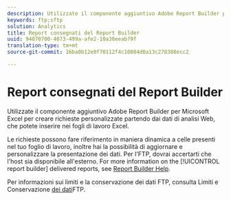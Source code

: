 ```yaml
---
description: Utilizzate il componente aggiuntivo Adobe Report Builder per Microsoft Excel per creare richieste personalizzate partendo dai dati di analisi Web, che potete inserire nei fogli di lavoro Excel.
keywords: ftp;sftp
solution: Analytics
title: Report consegnati del Report Builder
uuid: 94070700-4073-499a-afe2-10a30eeab79f
translation-type: tm+mt
source-git-commit: 16ba0b12e0f70112f4c10804d0a13c278388ecc2

---
```



# Report consegnati del Report Builder

Utilizzate il componente aggiuntivo Adobe Report Builder per Microsoft Excel per creare richieste personalizzate partendo dai dati di analisi Web, che potete inserire nei fogli di lavoro Excel.

Le richieste possono fare riferimento in maniera dinamica a celle presenti nel tuo foglio di lavoro, inoltre hai la possibilità di aggiornare e personalizzare la presentazione dei dati. Per l'FTP, dovrai accertarti che l'host sia disponibile all'esterno. For more information on the [!UICONTROL report builder] delivered reports, see [Report Builder Help](https://marketing.adobe.com/resources/help/en_US/arb/index.html#ReportBuilder_Home).

Per informazioni sui limiti e la conservazione dei dati FTP, consulta Limiti e Conservazione [dei dati](/help/export/ftp-and-sftp/ftp-limits.md)FTP.
